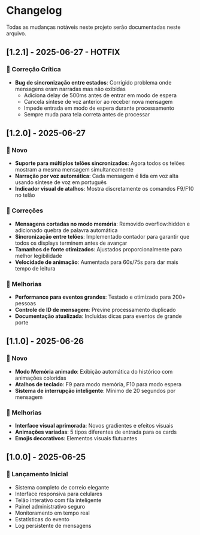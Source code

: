 # Changelog

Todas as mudanças notáveis neste projeto serão documentadas neste arquivo.

## [1.2.1] - 2025-06-27 - HOTFIX

### 🐛 Correção Crítica
- **Bug de sincronização entre estados**: Corrigido problema onde mensagens eram narradas mas não exibidas
  - Adiciona delay de 500ms antes de entrar em modo de espera
  - Cancela síntese de voz anterior ao receber nova mensagem
  - Impede entrada em modo de espera durante processamento
  - Sempre muda para tela correta antes de processar

## [1.2.0] - 2025-06-27

### 🎉 Novo
- **Suporte para múltiplos telões sincronizados**: Agora todos os telões mostram a mesma mensagem simultaneamente
- **Narração por voz automática**: Cada mensagem é lida em voz alta usando síntese de voz em português
- **Indicador visual de atalhos**: Mostra discretamente os comandos F9/F10 no telão

### 🐛 Correções
- **Mensagens cortadas no modo memória**: Removido overflow:hidden e adicionado quebra de palavra automática
- **Sincronização entre telões**: Implementado contador para garantir que todos os displays terminem antes de avançar
- **Tamanhos de fonte otimizados**: Ajustados proporcionalmente para melhor legibilidade
- **Velocidade de animação**: Aumentada para 60s/75s para dar mais tempo de leitura

### 🔧 Melhorias
- **Performance para eventos grandes**: Testado e otimizado para 200+ pessoas
- **Controle de ID de mensagem**: Previne processamento duplicado
- **Documentação atualizada**: Incluídas dicas para eventos de grande porte

## [1.1.0] - 2025-06-26

### 🎉 Novo
- **Modo Memória animado**: Exibição automática do histórico com animações coloridas
- **Atalhos de teclado**: F9 para modo memória, F10 para modo espera
- **Sistema de interrupção inteligente**: Mínimo de 20 segundos por mensagem

### 🔧 Melhorias
- **Interface visual aprimorada**: Novos gradientes e efeitos visuais
- **Animações variadas**: 5 tipos diferentes de entrada para os cards
- **Emojis decorativos**: Elementos visuais flutuantes

## [1.0.0] - 2025-06-25

### 🎉 Lançamento Inicial
- Sistema completo de correio elegante
- Interface responsiva para celulares
- Telão interativo com fila inteligente
- Painel administrativo seguro
- Monitoramento em tempo real
- Estatísticas do evento
- Log persistente de mensagens 